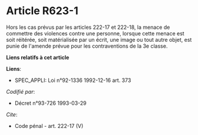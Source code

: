 # Article R623-1

Hors les cas prévus par les articles 222-17 et 222-18, la menace de commettre des violences contre une personne, lorsque
cette menace est soit réitérée, soit matérialisée par un écrit, une image ou tout autre objet, est punie de l'amende prévue
pour les contraventions de la 3e classe.

**Liens relatifs à cet article**

**Liens**:

  - SPEC_APPLI: Loi n°92-1336 1992-12-16 art. 373

_Codifié par_:

  - Décret n°93-726 1993-03-29

_Cite_:

  - Code pénal - art. 222-17 (V)
